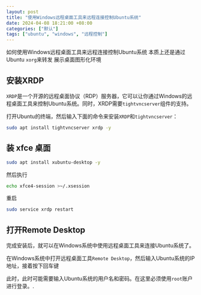 ```yaml
---
layout: post
title: "使用Windows远程桌面工具来远程连接控制Ubuntu系统"
date: 2024-04-08 18:21:00 +08:00
categories: ["默认"]
tags: ["ubuntu", "windows", "远程控制"]
---
```


如何使用Windows远程桌面工具来远程连接控制Ubuntu系统
 本质上还是通过Ubuntu `xorg`来转发 展示桌面图形化环境
## 安装XRDP

`XRDP`是一个开源的远程桌面协议（RDP）服务器，它可以让你通过Windows的远程桌面工具来控制Ubuntu系统。同时，XRDP需要`tightvncserver`组件的支持。

打开Ubuntu的终端，然后输入下面的命令来安装`XRDP`和`tightvncserver`：

```bash
sudo apt install tightvncserver xrdp -y
```
## 装 xfce 桌面
```bash
sudo apt install xubuntu-desktop -y
```
然后执行
```bash
echo xfce4-session >~/.xsession
```
重启
```bash
sudo service xrdp restart
```
## 打开Remote Desktop

完成安装后，就可以在Windows系统中使用远程桌面工具来连接Ubuntu系统了。

在Windows系统中打开远程桌面工具`Remote Desktop`，然后输入Ubuntu系统的IP地址，接着按下回车键

此时，此时可能需要输入Ubuntu系统的用户名和密码。在这里必须使用`root`账户进行登录。.

